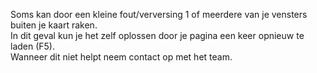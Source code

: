 Soms kan door een kleine fout/verversing 1 of meerdere van je vensters buiten je kaart raken.<br/>
In dit geval kun je het zelf oplossen door je pagina een keer opnieuw te laden (F5). <br/>
Wanneer dit niet helpt neem contact op met het team.<br/>
